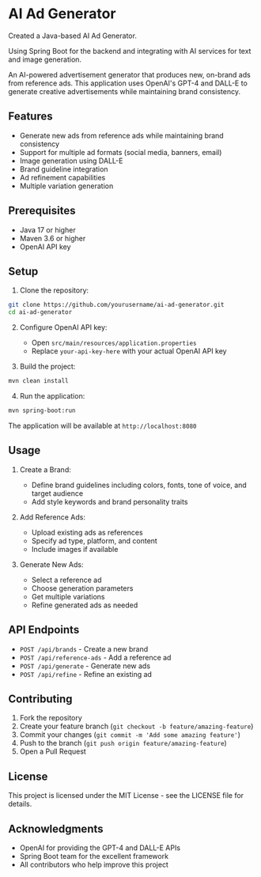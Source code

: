 # AI Ad Generator


Created a Java-based AI Ad Generator. 

Using Spring Boot for the backend and integrating with AI services for text and image generation.

An AI-powered advertisement generator that produces new, on-brand ads from reference ads. This application uses OpenAI's GPT-4 and DALL-E to generate creative advertisements while maintaining brand consistency.


## Features

- Generate new ads from reference ads while maintaining brand consistency
- Support for multiple ad formats (social media, banners, email)
- Image generation using DALL-E
- Brand guideline integration
- Ad refinement capabilities
- Multiple variation generation

## Prerequisites

- Java 17 or higher
- Maven 3.6 or higher
- OpenAI API key

## Setup

1. Clone the repository:
```bash
git clone https://github.com/yourusername/ai-ad-generator.git
cd ai-ad-generator
```

2. Configure OpenAI API key:
   - Open `src/main/resources/application.properties`
   - Replace `your-api-key-here` with your actual OpenAI API key

3. Build the project:
```bash
mvn clean install
```

4. Run the application:
```bash
mvn spring-boot:run
```

The application will be available at `http://localhost:8080`

## Usage

1. Create a Brand:
   - Define brand guidelines including colors, fonts, tone of voice, and target audience
   - Add style keywords and brand personality traits

2. Add Reference Ads:
   - Upload existing ads as references
   - Specify ad type, platform, and content
   - Include images if available

3. Generate New Ads:
   - Select a reference ad
   - Choose generation parameters
   - Get multiple variations
   - Refine generated ads as needed

## API Endpoints

- `POST /api/brands` - Create a new brand
- `POST /api/reference-ads` - Add a reference ad
- `POST /api/generate` - Generate new ads
- `POST /api/refine` - Refine an existing ad

## Contributing

1. Fork the repository
2. Create your feature branch (`git checkout -b feature/amazing-feature`)
3. Commit your changes (`git commit -m 'Add some amazing feature'`)
4. Push to the branch (`git push origin feature/amazing-feature`)
5. Open a Pull Request

## License

This project is licensed under the MIT License - see the LICENSE file for details.

## Acknowledgments

- OpenAI for providing the GPT-4 and DALL-E APIs
- Spring Boot team for the excellent framework
- All contributors who help improve this project 
